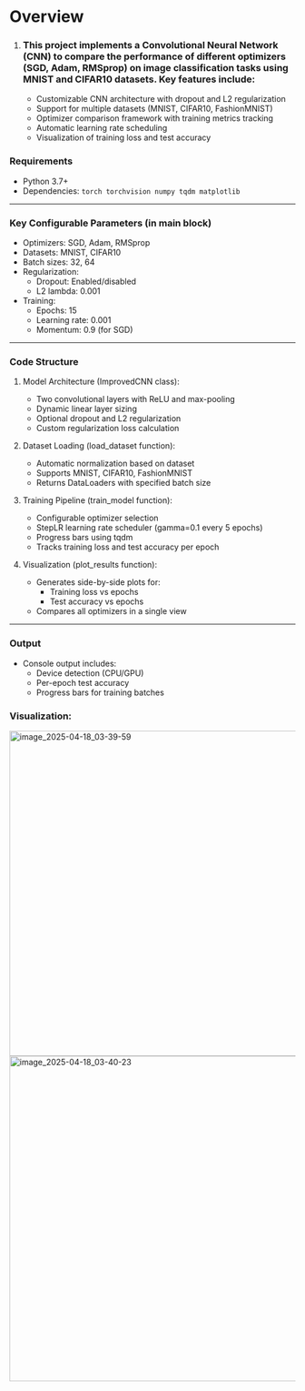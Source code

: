 # Overview

1. ### This project implements a Convolutional Neural Network (CNN) to compare the performance of different optimizers (SGD, Adam, RMSprop) on image classification tasks using MNIST and CIFAR10 datasets. Key features include:

   - Customizable CNN architecture with dropout and L2 regularization
   - Support for multiple datasets (MNIST, CIFAR10, FashionMNIST)
   - Optimizer comparison framework with training metrics tracking
   - Automatic learning rate scheduling
   - Visualization of training loss and test accuracy

### Requirements

- Python 3.7+
- Dependencies:
``torch torchvision numpy tqdm matplotlib``
___
### Key Configurable Parameters (in __main__ block)

- Optimizers: SGD, Adam, RMSprop
- Datasets: MNIST, CIFAR10
- Batch sizes: 32, 64
- Regularization:
  - Dropout: Enabled/disabled
  - L2 lambda: 0.001
- Training:
  - Epochs: 15
  - Learning rate: 0.001
  - Momentum: 0.9 (for SGD)
___
### Code Structure

1. Model Architecture (ImprovedCNN class):
   - Two convolutional layers with ReLU and max-pooling
   - Dynamic linear layer sizing
   - Optional dropout and L2 regularization
   - Custom regularization loss calculation
2. Dataset Loading (load_dataset function):
   - Automatic normalization based on dataset
   - Supports MNIST, CIFAR10, FashionMNIST
   - Returns DataLoaders with specified batch size

3. Training Pipeline (train_model function):
   - Configurable optimizer selection
   - StepLR learning rate scheduler (gamma=0.1 every 5 epochs)
   - Progress bars using tqdm
   - Tracks training loss and test accuracy per epoch

4. Visualization (plot_results function):
   - Generates side-by-side plots for:
     - Training loss vs epochs
     - Test accuracy vs epochs
   - Compares all optimizers in a single view
____
### Output

- Console output includes:
    - Device detection (CPU/GPU)
    - Per-epoch test accuracy
    - Progress bars for training batches

### Visualization:
<img width="1198" height="572" alt="image_2025-04-18_03-39-59" src="https://github.com/user-attachments/assets/274b31f8-1c68-49bd-ad76-9e740d5d8dc2" />
<img width="1196" height="572" alt="image_2025-04-18_03-40-23" src="https://github.com/user-attachments/assets/6c565cd9-1de2-40de-8459-467d422c4935" />



